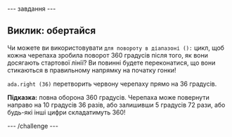 \--- завдання \---

## Виклик: обертайся

Чи можете ви використовувати `для повороту в діапазоні ():` цикл, щоб кожна черепаха зробила поворот 360 градусів після того, як вони досягають стартової лінії? Ви повинні будете переконатися, що вони стикаються в правильному напрямку на початку гонки!

`ada.right (36)` перетворить червону черепаху прямо на 36 градусів.

**Підказка:** повна оборона 360 градусів. Черепаха може повернути направо на 10 градусів 36 разів, або залишивши 5 градусів 72 рази, або будь-які інші цифри складатимуть 360!

\--- /challenge \---